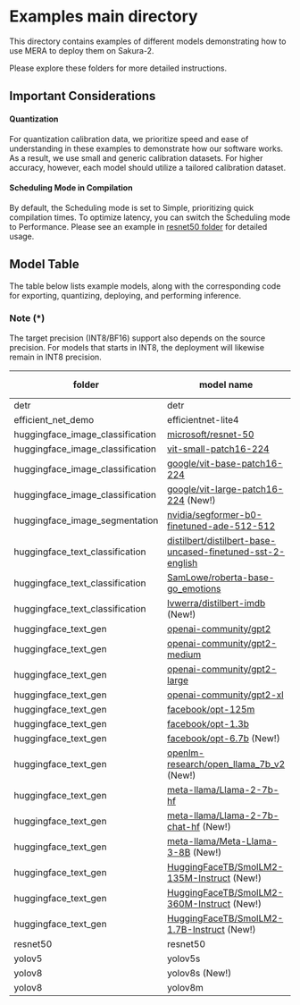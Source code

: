 # Examples main directory

This directory contains examples of different models demonstrating how to use MERA to deploy them on Sakura-2.

Please explore these folders for more detailed instructions.

## Important Considerations

#### Quantization 
For quantization calibration data, we prioritize speed and ease of understanding in these examples to demonstrate how our software works. As a result, we use small and generic calibration datasets. For higher accuracy, however, each model should utilize a tailored calibration dataset.

#### Scheduling Mode in Compilation

By default, the Scheduling mode is set to Simple, prioritizing quick compilation times. To optimize latency, you can switch the Scheduling mode to Performance. Please see an example in [resnet50 folder](resnet50) for detailed usage.

## Model Table

The table below lists example models, along with the corresponding code for exporting, quantizing, deploying, and performing inference.

### Note (*)

The target precision (INT8/BF16) support also depends on the source precision. For models that starts in INT8, the deployment will likewise remain in INT8 precision.


| **folder**                       | **model name**                                                                                                                                  | **params (M)** | **source precision** | **source type** | **INT8 support\*** | **BF16 support\*** |
| -------------------------------- | ----------------------------------------------------------------------------------------------------------------------------------------------- | -------------- | -------------------- | --------------- | ------------------ | ------------------ |
| detr                             | detr                                                                                                                                            | 41             | FP32                 | onnx            |                    | Y                  |
| efficient_net_demo               | efficientnet-lite4                                                                                                                              | 13             | INT8                 | tflite          | Y                  |                    |
| huggingface_image_classification | [microsoft/resnet-50](https://huggingface.co/microsoft/resnet-50)                                                                               | 23             | FP32                 | onnx            | Y                  | Y                  |
| huggingface_image_classification | [vit-small-patch16-224](https://huggingface.co/WinKawaks/vit-small-patch16-224)                                                                 | 22             | FP32                 | onnx            | Y                  | Y                  |
| huggingface_image_classification | [google/vit-base-patch16-224](https://huggingface.co/google/vit-base-patch16-224)                                                               | 86             | FP32                 | onnx            | Y                  | Y                  |
| huggingface_image_classification | [google/vit-large-patch16-224](https://huggingface.co/google/vit-large-patch16-224) (New!)                                                      | 307            | FP32                 | onnx            | Y                  | Y                  |
| huggingface_image_segmentation   | [nvidia/segformer-b0-finetuned-ade-512-512](https://huggingface.co/nvidia/segformer-b0-finetuned-ade-512-512)                                   | 4              | FP32                 | onnx            |                    | Y                  |
| huggingface_text_classification  | [distilbert/distilbert-base-uncased-finetuned-sst-2-english](https://huggingface.co/distilbert/distilbert-base-uncased-finetuned-sst-2-english) | 67             | FP32                 | onnx            | Y                  | Y                  |
| huggingface_text_classification  | [SamLowe/roberta-base-go_emotions](https://huggingface.co/SamLowe/roberta-base-go_emotions)                                                     | 125            | FP32                 | onnx            | Y                  | Y                  |
| huggingface_text_classification  | [lvwerra/distilbert-imdb](https://huggingface.co/lvwerra/distilbert-imdb) (New!)                                                                | 67             | FP32                 | onnx            | Y                  | Y                  |
| huggingface_text_gen             | [openai-community/gpt2](https://huggingface.co/openai-community/gpt2)                                                                           | 124            | FP32                 | onnx            | Y                  | Y                  |
| huggingface_text_gen             | [openai-community/gpt2-medium](https://huggingface.co/openai-community/gpt2-medium)                                                             | 345            | FP32                 | onnx            | Y                  | Y                  |
| huggingface_text_gen             | [openai-community/gpt2-large](https://huggingface.co/openai-community/gpt2-large)                                                               | 774            | FP32                 | onnx            | Y                  | Y                  |
| huggingface_text_gen             | [openai-community/gpt2-xl](https://huggingface.co/openai-community/gpt2-xl)                                                                     | 1,500          | FP32                 | onnx            | Y                  | Y                  |
| huggingface_text_gen             | [facebook/opt-125m](https://huggingface.co/facebook/opt-125m)                                                                                   | 125            | FP32                 | onnx            | Y                  | Y                  |
| huggingface_text_gen             | [facebook/opt-1.3b](https://huggingface.co/facebook/opt-1.3b)                                                                                   | 1,300          | FP32                 | onnx            | Y                  | Y                  |
| huggingface_text_gen             | [facebook/opt-6.7b](https://huggingface.co/facebook/opt-6.7b) (New!)                                                                            | 6,700          | FP32                 | onnx            | Y                  | Y                  |
| huggingface_text_gen             | [openlm-research/open_llama_7b_v2](https://huggingface.co/openlm-research/open_llama_7b_v2) (New!)                                              | 7,000          | FP32                 | onnx            | Y                  | Y                  |
| huggingface_text_gen             | [meta-llama/Llama-2-7b-hf](https://huggingface.co/meta-llama/Llama-2-7b-hf)                                                                     | 7,000          | FP32                 | onnx            | Y                  | Y                  |
| huggingface_text_gen             | [meta-llama/Llama-2-7b-chat-hf](https://huggingface.co/meta-llama/Llama-2-7b-chat-hf) (New!)                                                    | 7,000          | FP32                 | onnx            | Y                  | Y                  |
| huggingface_text_gen             | [meta-llama/Meta-Llama-3-8B](https://huggingface.co/meta-llama/Meta-Llama-3-8B) (New!)                                                          | 8,000          | FP32                 | onnx            | Y                  | Y                  |
| huggingface_text_gen             | [HuggingFaceTB/SmolLM2-135M-Instruct](https://huggingface.co/HuggingFaceTB/SmolLM2-135M-Instruct) (New!)                                        | 135            | FP32                 | onnx            | Y                  | Y                  |
| huggingface_text_gen             | [HuggingFaceTB/SmolLM2-360M-Instruct](https://huggingface.co/HuggingFaceTB/SmolLM2-360M-Instruct) (New!)                                        | 362            | FP32                 | onnx            | Y                  | Y                  |
| huggingface_text_gen             | [HuggingFaceTB/SmolLM2-1.7B-Instruct](https://huggingface.co/HuggingFaceTB/SmolLM2-1.7B-Instruct) (New!)                                        | 1,710          | FP32                 | onnx            | Y                  | Y                  |
| resnet50                         | resnet50                                                                                                                                        | 23             | INT8                 | torchscript     | Y                  |                    |
| yolov5                           | yolov5s                                                                                                                                         | 7              | INT8                 | tflite          | Y                  |                    |
| yolov8                           | yolov8s (New!)                                                                                                                                  | 11             | FP32                 | onnx            | Y                  | Y                  |
| yolov8                           | yolov8m                                                                                                                                         | 26             | FP32                 | onnx            | Y                  | Y                  |

